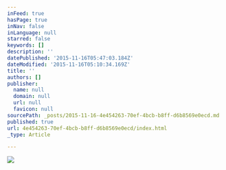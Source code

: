 ```yaml
---
inFeed: true
hasPage: true
inNav: false
inLanguage: null
starred: false
keywords: []
description: ''
datePublished: '2015-11-16T05:47:03.184Z'
dateModified: '2015-11-16T05:10:34.169Z'
title: ''
authors: []
publisher:
  name: null
  domain: null
  url: null
  favicon: null
sourcePath: _posts/2015-11-16-4e454263-70ef-4bcb-b8ff-d6b8569e0ecd.md
published: true
url: 4e454263-70ef-4bcb-b8ff-d6b8569e0ecd/index.html
_type: Article

---
```

![](https://the-grid-user-content.s3-us-west-2.amazonaws.com/1b10cd65-14ff-40c7-87cf-70f6c1634641.JPG)